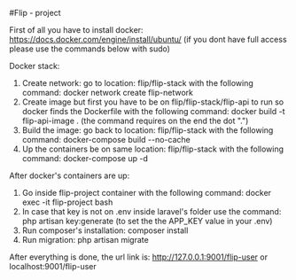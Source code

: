#Flip - project

First of all you have to install docker: https://docs.docker.com/engine/install/ubuntu/  (if you dont have full access please use the commands below with sudo)

Docker stack:

1) Create network: go to location: flip/flip-stack with the following command: docker network create flip-network
2) Create image but first you have to be on flip/flip-stack/flip-api to run so docker finds the Dockerfile with the following command: docker build -t flip-api-image .  (the command requires on the end the dot ".")
3) Build the image: go back to location: flip/flip-stack with the following command:  docker-compose build --no-cache
4) Up the containers be on same location: flip/flip-stack with the following command: docker-compose up -d


After docker's containers are up:

1) Go inside flip-project container with the following command: docker exec -it flip-project bash
2) In case that key is not on .env inside laravel's folder use the command: php artisan key:generate (to set the the APP_KEY value in your .env)
3) Run composer's installation: composer install
4) Run migration: php artisan migrate

After everything is done, the url link is: http://127.0.0.1:9001/flip-user or localhost:9001/flip-user
